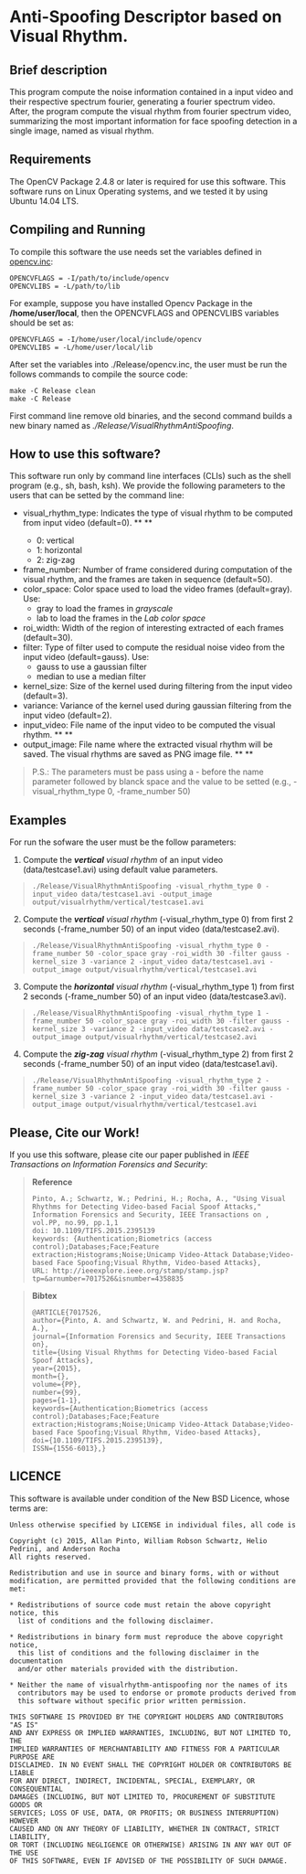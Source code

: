 Anti-Spoofing Descriptor based on Visual Rhythm.
================================================

## Brief description
This program compute the noise information contained in a input video and their respective spectrum fourier, generating a fourier spectrum video. After, the program compute the visual rhythm from fourier spectrum video, summarizing the most important information for face spoofing detection in a single image, named as visual rhythm.

## Requirements ##
The OpenCV Package 2.4.8 or later is required for use this software. This software runs on Linux Operating systems, and we tested it by using Ubuntu 14.04 LTS.

## Compiling and Running ##
To compile this software the use needs set the variables defined in [opencv.inc](https://github.com/allansp84/visualrhythm-antispoofing/blob/master/Release/opencv.inc):

    OPENCVFLAGS = -I/path/to/include/opencv
    OPENCVLIBS = -L/path/to/lib

For example, suppose you have installed Opencv Package in the **/home/user/local**, then the OPENCVFLAGS and OPENCVLIBS variables should be set as:

    OPENCVFLAGS = -I/home/user/local/include/opencv
    OPENCVLIBS = -L/home/user/local/lib

After set the variables into ./Release/opencv.inc, the user must be run the follows commands to compile the source code:

    make -C Release clean
    make -C Release

First command line remove old binaries, and the second command builds a new binary named as *./Release/VisualRhythmAntiSpoofing*.

## How to use this software? ##

This software run only by command line interfaces (CLIs) such as the shell program (e.g., sh, bash, ksh). We provide the following parameters to the users that can be setted by the command line:

* visual_rhythm_type: Indicates the type of visual rhythm to be computed from input video (default=0). ** <required> **
    + 0: vertical
    + 1: horizontal
    + 2: zig-zag
* frame_number: Number of frame considered during computation of the visual rhythm, and the frames are taken in sequence (default=50).
* color_space: Color space used to load the video frames (default=gray). Use:
    + gray to load the frames in *grayscale*
    + lab to load the frames in the *Lab color space*
* roi_width: Width of the region of interesting extracted of each frames (default=30).
* filter: Type of filter used to compute the residual noise video from the input video (default=gauss). Use:
    + gauss to use a gaussian filter
    + median to use a median filter
* kernel_size: Size of the kernel used during filtering from the input video (default=3).
* variance: Variance of the kernel used during gaussian filtering from the input video (default=2).
* input_video: File name of the input video to be computed the visual rhythm. ** <required> **
* output_image: File name where the extracted visual rhythm will be saved. The visual rhythms are saved as PNG image file. ** <required> **

> P.S.: The parameters must be pass using a - before the name parameter followed by blanck space and the value to be setted (e.g., -visual_rhythm_type 0, -frame_number 50)

## Examples ##
For run the sofware the user must be the follow parameters:

1. Compute the *__vertical__ visual rhythm* of an input video (data/testcase1.avi) using default value parameters.
>     
>     ./Release/VisualRhythmAntiSpoofing -visual_rhythm_type 0 -input_video data/testcase1.avi -output_image output/visualrhythm/vertical/testcase1.avi
>     

2. Compute the *__vertical__ visual rhythm* (-visual_rhythm_type 0) from first 2 seconds (-frame_number 50) of an input video (data/testcase2.avi).
>     
>     ./Release/VisualRhythmAntiSpoofing -visual_rhythm_type 0 -frame_number 50 -color_space gray -roi_width 30 -filter gauss -kernel_size 3 -variance 2 -input_video data/testcase1.avi -output_image output/visualrhythm/vertical/testcase1.avi
>     

3. Compute the *__horizontal__ visual rhythm* (-visual_rhythm_type 1) from first 2 seconds (-frame_number 50) of an input video (data/testcase3.avi).
>     
>     ./Release/VisualRhythmAntiSpoofing -visual_rhythm_type 1 -frame_number 50 -color_space gray -roi_width 30 -filter gauss -kernel_size 3 -variance 2 -input_video data/testcase2.avi -output_image output/visualrhythm/vertical/testcase2.avi
>     

4. Compute the *__zig-zag__ visual rhythm* (-visual_rhythm_type 2) from first 2 seconds (-frame_number 50) of an input video (data/testcase1.avi).
>     
>     ./Release/VisualRhythmAntiSpoofing -visual_rhythm_type 2 -frame_number 50 -color_space gray -roi_width 30 -filter gauss -kernel_size 3 -variance 2 -input_video data/testcase1.avi -output_image output/visualrhythm/vertical/testcase1.avi
>     

## Please, Cite our Work! ##
If you use this software, please cite our paper published in *IEEE Transactions on Information Forensics and Security*:

> **Reference**
>
>     Pinto, A.; Schwartz, W.; Pedrini, H.; Rocha, A., "Using Visual Rhythms for Detecting Video-based Facial Spoof Attacks," Information Forensics and Security, IEEE Transactions on , vol.PP, no.99, pp.1,1
>     doi: 10.1109/TIFS.2015.2395139
>     keywords: {Authentication;Biometrics (access control);Databases;Face;Feature extraction;Histograms;Noise;Unicamp Video-Attack Database;Video-based Face Spoofing;Visual Rhythm, Video-based Attacks},
>     URL: http://ieeexplore.ieee.org/stamp/stamp.jsp?tp=&arnumber=7017526&isnumber=4358835


> **Bibtex**
>
>     @ARTICLE{7017526,
>     author={Pinto, A. and Schwartz, W. and Pedrini, H. and Rocha, A.},
>     journal={Information Forensics and Security, IEEE Transactions on},
>     title={Using Visual Rhythms for Detecting Video-based Facial Spoof Attacks},
>     year={2015},
>     month={},
>     volume={PP},
>     number={99},
>     pages={1-1},
>     keywords={Authentication;Biometrics (access control);Databases;Face;Feature extraction;Histograms;Noise;Unicamp Video-Attack Database;Video-based Face Spoofing;Visual Rhythm, Video-based Attacks},
>     doi={10.1109/TIFS.2015.2395139},
>     ISSN={1556-6013},}

## LICENCE ##

This software is available under condition of the New BSD Licence, whose terms are:

    Unless otherwise specified by LICENSE in individual files, all code is

    Copyright (c) 2015, Allan Pinto, William Robson Schwartz, Helio Pedrini, and Anderson Rocha
    All rights reserved.

    Redistribution and use in source and binary forms, with or without
    modification, are permitted provided that the following conditions are met:

    * Redistributions of source code must retain the above copyright notice, this
      list of conditions and the following disclaimer.

    * Redistributions in binary form must reproduce the above copyright notice,
      this list of conditions and the following disclaimer in the documentation
      and/or other materials provided with the distribution.

    * Neither the name of visualrhythm-antispoofing nor the names of its
      contributors may be used to endorse or promote products derived from
      this software without specific prior written permission.

    THIS SOFTWARE IS PROVIDED BY THE COPYRIGHT HOLDERS AND CONTRIBUTORS "AS IS"
    AND ANY EXPRESS OR IMPLIED WARRANTIES, INCLUDING, BUT NOT LIMITED TO, THE
    IMPLIED WARRANTIES OF MERCHANTABILITY AND FITNESS FOR A PARTICULAR PURPOSE ARE
    DISCLAIMED. IN NO EVENT SHALL THE COPYRIGHT HOLDER OR CONTRIBUTORS BE LIABLE
    FOR ANY DIRECT, INDIRECT, INCIDENTAL, SPECIAL, EXEMPLARY, OR CONSEQUENTIAL
    DAMAGES (INCLUDING, BUT NOT LIMITED TO, PROCUREMENT OF SUBSTITUTE GOODS OR
    SERVICES; LOSS OF USE, DATA, OR PROFITS; OR BUSINESS INTERRUPTION) HOWEVER
    CAUSED AND ON ANY THEORY OF LIABILITY, WHETHER IN CONTRACT, STRICT LIABILITY,
    OR TORT (INCLUDING NEGLIGENCE OR OTHERWISE) ARISING IN ANY WAY OUT OF THE USE
    OF THIS SOFTWARE, EVEN IF ADVISED OF THE POSSIBILITY OF SUCH DAMAGE.
